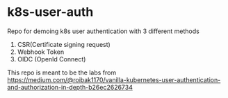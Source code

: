 # k8s-user-auth
Repo for demoing k8s user authentication with 3 different methods
1. CSR(Certificate signing request)
2. Webhook Token
3. OIDC (OpenId Connect)

This repo is meant to be the labs from https://medium.com/@roibak1170/vanilla-kubernetes-user-authentication-and-authorization-in-depth-b26ec2626734
